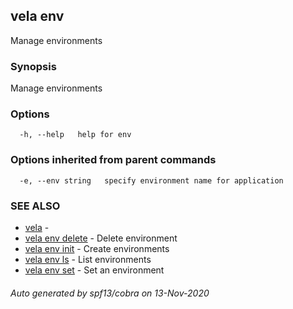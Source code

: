 ## vela env

Manage environments

### Synopsis

Manage environments

### Options

```
  -h, --help   help for env
```

### Options inherited from parent commands

```
  -e, --env string   specify environment name for application
```

### SEE ALSO

* [vela](vela.md)	 - 
* [vela env delete](vela_env_delete.md)	 - Delete environment
* [vela env init](vela_env_init.md)	 - Create environments
* [vela env ls](vela_env_ls.md)	 - List environments
* [vela env set](vela_env_set.md)	 - Set an environment

###### Auto generated by spf13/cobra on 13-Nov-2020
